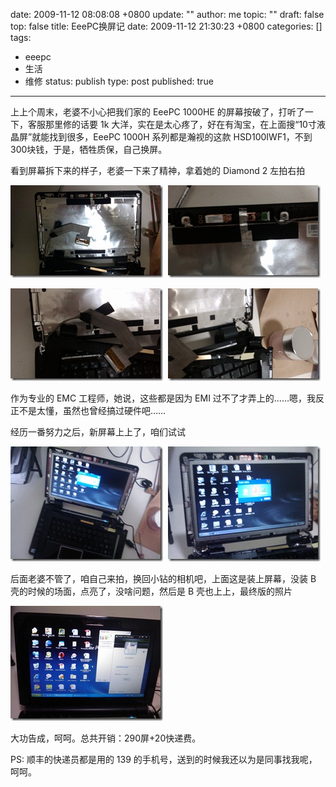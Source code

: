 date: 2009-11-12 08:08:08 +0800
update: ""
author: me
topic: ""
draft: false
top: false
title: EeePC换屏记
date: 2009-11-12 21:30:23 +0800
categories: []
tags:
- eeepc
- 生活
- 维修
status: publish
type: post
published: true
---
<p>上上个周末，老婆不小心把我们家的 EeePC 1000HE 的屏幕按破了，打听了一下，客服那里修的话要 1k 大洋，实在是太心疼了，好在有淘宝，在上面搜“10寸液晶屏”就能找到很多，EeePC 1000H 系列都是瀚视的这款 HSD100IWF1，不到300块钱，于是，牺牲质保，自己换屏。</p>

<p>看到屏幕拆下来的样子，老婆一下来了精神，拿着她的 Diamond 2 左拍右拍</p>

<p><a href="http://wangxu.me/blog/wp-content/uploads/2009/11/IMAG0103.jpg"><img style="border-bottom: 0px; border-left: 0px; display: inline; border-top: 0px; border-right: 0px" title="IMAG0103" border="0" alt="IMAG0103" src="/assets/IMAG0103_thumb.jpg" width="244" height="148" /></a>&#160; <a href="http://wangxu.me/blog/wp-content/uploads/2009/11/IMAG0104.jpg"><img style="border-bottom: 0px; border-left: 0px; display: inline; border-top: 0px; border-right: 0px" title="IMAG0104" border="0" alt="IMAG0104" src="/assets/IMAG0104_thumb.jpg" width="244" height="148" /></a> </p>

<p><a href="http://wangxu.me/blog/wp-content/uploads/2009/11/IMAG0105.jpg"><img style="border-bottom: 0px; border-left: 0px; display: inline; border-top: 0px; border-right: 0px" title="IMAG0105" border="0" alt="IMAG0105" src="/assets/IMAG0105_thumb.jpg" width="244" height="148" /></a>&#160; <a href="http://wangxu.me/blog/wp-content/uploads/2009/11/IMAG0106.jpg"><img style="border-bottom: 0px; border-left: 0px; display: inline; border-top: 0px; border-right: 0px" title="IMAG0106" border="0" alt="IMAG0106" src="/assets/IMAG0106_thumb.jpg" width="244" height="148" /></a> </p>

<p>作为专业的 EMC 工程师，她说，这些都是因为 EMI 过不了才弄上的……嗯，我反正不是太懂，虽然也曾经搞过硬件吧……</p>

<p>经历一番努力之后，新屏幕上上了，咱们试试</p>

<p><a href="http://wangxu.me/blog/wp-content/uploads/2009/11/IMAGE_840.jpg"><img style="border-bottom: 0px; border-left: 0px; display: inline; border-top: 0px; border-right: 0px" title="IMAGE_840" border="0" alt="IMAGE_840" src="/assets/IMAGE_840_thumb.jpg" width="244" height="184" /></a>&#160; <a href="http://wangxu.me/blog/wp-content/uploads/2009/11/IMAGE_841.jpg"><img style="border-bottom: 0px; border-left: 0px; display: inline; border-top: 0px; border-right: 0px" title="IMAGE_841" border="0" alt="IMAGE_841" src="/assets/IMAGE_841_thumb.jpg" width="244" height="184" /></a></p>

<p>后面老婆不管了，咱自己来拍，换回小钻的相机吧，上面这是装上屏幕，没装 B 壳的时候的场面，点亮了，没啥问题，然后是 B 壳也上上，最终版的照片</p>

<p><a href="http://wangxu.me/blog/wp-content/uploads/2009/11/IMAGE_843.jpg"><img style="border-bottom: 0px; border-left: 0px; display: inline; border-top: 0px; border-right: 0px" title="IMAGE_843" border="0" alt="IMAGE_843" src="/assets/IMAGE_843_thumb.jpg" width="244" height="184" /></a> </p>

<p>大功告成，呵呵。总共开销：290屏+20快递费。</p>

<p>PS: 顺丰的快递员都是用的 139 的手机号，送到的时候我还以为是同事找我呢，呵呵。</p>
